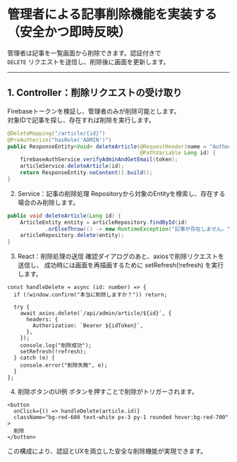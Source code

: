 # 管理者による記事削除機能を実装する（安全かつ即時反映）

管理者は記事を一覧画面から削除できます。認証付きで  
`DELETE` リクエストを送信し、削除後に画面を更新します。

---

## 1. Controller：削除リクエストの受け取り

Firebaseトークンを検証し、管理者のみが削除可能とします。  
対象IDで記事を探し、存在すれば削除を実行します。

```java
@DeleteMapping("/article/{id}")
@PreAuthorize("hasRole('ADMIN')")
public ResponseEntity<Void> deleteArticle(@RequestHeader(name = "Authorization") String token,
                                          @PathVariable Long id) {
    firebaseAuthService.verifyAdminAndGetEmail(token);
    articleService.deleteArticle(id);
    return ResponseEntity.noContent().build();
}
```
2. Service：記事の削除処理
Repositoryから対象のEntityを検索し、存在する場合のみ削除します。

```java
public void deleteArticle(Long id) {
    ArticleEntity entity = articleRepository.findById(id)
            .orElseThrow(() -> new RuntimeException("記事が存在しません。"));
    articleRepository.delete(entity);
}
```
3. React：削除処理の送信
確認ダイアログのあと、axiosで削除リクエストを送信し、
成功時には画面を再描画するために setRefresh(!refresh) を実行します。

```tsx
const handleDelete = async (id: number) => {
  if (!window.confirm("本当に削除しますか？")) return;

  try {
    await axios.delete(`/api/admin/article/${id}`, {
      headers: {
        Authorization: `Bearer ${idToken}`,
      },
    });
    console.log("削除成功");
    setRefresh(!refresh);
  } catch (e) {
    console.error("削除失敗", e);
  }
};
```
4. 削除ボタンのUI例
ボタンを押すことで削除がトリガーされます。

```tsx
<button
  onClick={() => handleDelete(article.id)}
  className="bg-red-600 text-white px-3 py-1 rounded hover:bg-red-700"
>
  削除
</button>
```
この構成により、認証とUXを両立した安全な削除機能が実現できます。